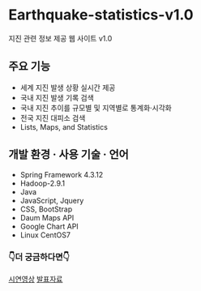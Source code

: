 # Earthquake-statistics-v1.0
지진 관련 정보 제공 웹 사이트 v1.0

## 주요 기능
* 세계 지진 발생 상황 실시간 제공
* 국내 지진 발생 기록 검색
* 국내 지진 추이를 규모별 및 지역별로 통계화·시각화
* 전국 지진 대피소 검색 
* Lists, Maps, and Statistics

## 개발 환경 · 사용 기술 · 언어
* Spring Framework 4.3.12
* Hadoop-2.9.1
* Java
* JavaScript, Jquery
* CSS, BootStrap
* Daum Maps API
* Google Chart API
* Linux CentOS7

### 👇더 궁금하다면👇
[시연영상](https://www.youtube.com/watch?v=P_kQ2BVhq3g)
[발표자료](https://github.com/yoons2owo/Resume/blob/master/resources/img/ppt.pdf)
